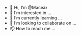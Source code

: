 - 👋 Hi, I’m @Macisix
- 👀 I’m interested in ...
- 🌱 I’m currently learning ...
- 💞️ I’m looking to collaborate on ...
- 📫 How to reach me ...

<!---
Macisix/Macisix is a ✨ special ✨ repository because its `README.md` (this file) appears on your GitHub profile.
You can click the Preview link to take a look at your changes.
--->

